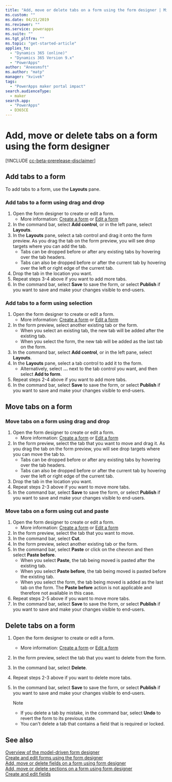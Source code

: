 ```yaml
---
title: "Add, move or delete tabs on a form using the form designer | MicrosoftDocs"
ms.custom: ""
ms.date: 04/21/2019
ms.reviewer: ""
ms.service: powerapps
ms.suite: ""
ms.tgt_pltfrm: ""
ms.topic: "get-started-article"
applies_to: 
  - "Dynamics 365 (online)"
  - "Dynamics 365 Version 9.x"
  - "PowerApps"
author: "Aneesmsft"
ms.author: "matp"
manager: "kvivek"
tags: 
  - "PowerApps maker portal impact"
search.audienceType: 
  - maker
search.app: 
  - "PowerApps"
  - D365CE
---
```


# Add, move or delete tabs on a form using the form designer 
[!INCLUDE [cc-beta-prerelease-disclaimer](../../includes/cc-beta-prerelease-disclaimer.md)]

## Add tabs to a form
To add tabs to a form, use the **Layouts** pane.  

### Add tabs to a form using drag and drop

1. Open the form designer to create or edit a form. 
    - More information: [Create a form](create-and-edit-forms.md#create-a-form) or [Edit a form](create-and-edit-forms.md#edit-a-form)
2. In the command bar, select **Add control**, or in the left pane, select **Layouts**. 
3. In the **Layouts** pane, select a tab control and drag it onto the form preview. As you drag the tab on the form preview, you will see drop targets where you can add the tab. 
    - Tabs can be dropped before or after any existing tabs by hovering over the tab headers.
    - Tabs can also be dropped before or after the current tab by hovering over the left or right edge of the current tab.
4. Drop the tab in the location you want.
5. Repeat steps 3-4 above if you want to add more tabs.
6. In the command bar, select **Save** to save the form, or select **Publish** if you want to save and make your changes visible to end-users. 

### Add tabs to a form using selection 

1. Open the form designer to create or edit a form. 
    - More information: [Create a form](create-and-edit-forms.md#create-a-form) or [Edit a form](create-and-edit-forms.md#edit-a-form)
2. In the form preview, select another existing tab or the form.
    - When you select an existing tab, the new tab will be added after the existing tab. 
    - When you select the form, the new tab will be added as the last tab on the form. 
3. In the command bar, select **Add control**, or in the left pane, select **Layouts**.  
4. In the **Layouts** pane, select a tab control to add it to the form. 
    - Alternatively, select **...** next to the tab control you want, and then select **Add to form**. 
5. Repeat steps 2-4 above if you want to add more tabs.
6. In the command bar, select **Save** to save the form, or select **Publish** if you want to save and make your changes visible to end-users. 

## Move tabs on a form

### Move tabs on a form using drag and drop

1. Open the form designer to create or edit a form. 
    - More information: [Create a form](create-and-edit-forms.md#create-a-form) or [Edit a form](create-and-edit-forms.md#edit-a-form)
2. In the form preview, select the tab that you want to move and drag it. As you drag the tab on the form preview, you will see drop targets where you can move the tab to. 
    - Tabs can be dropped before or after any existing tabs by hovering over the tab headers.
    - Tabs can also be dropped before or after the current tab by hovering over the left or right edge of the current tab.
3. Drop the tab in the location you want.
4. Repeat steps 2-3 above if you want to move more tabs.
5. In the command bar, select **Save** to save the form, or select **Publish** if you want to save and make your changes visible to end-users. 

### Move tabs on a form using cut and paste

1. Open the form designer to create or edit a form. 
    - More information: [Create a form](create-and-edit-forms.md#create-a-form) or [Edit a form](create-and-edit-forms.md#edit-a-form)
2. In the form preview, select the tab that you want to move.
3. In the command bar, select **Cut**.
4. In the form preview, select another existing tab or the form.
5. In the command bar, select **Paste** or click on the chevron and then select **Paste before**.
    - When you select **Paste**, the tab being moved is pasted after the existing tab. 
    - When you select **Paste before**, the tab being moved is pasted before the existing tab.
    - When you select the form, the tab being moved is added as the last tab on the form. The **Paste before** action is not applicable and therefore not available in this case.
6. Repeat steps 2-5 above if you want to move more tabs.
7. In the command bar, select **Save** to save the form, or select **Publish** if you want to save and make your changes visible to end-users. 

## Delete tabs on a form
1. Open the form designer to create or edit a form. 
    - More information: [Create a form](create-and-edit-forms.md#create-a-form) or [Edit a form](create-and-edit-forms.md#edit-a-form)
2. In the form preview, select the tab that you want to delete from the form. 
3. In the command bar, select **Delete**.
4. Repeat steps 2-3 above if you want to delete more tabs.
4. In the command bar, select **Save** to save the form, or select **Publish** if you want to save and make your changes visible to end-users. 

    > [!NOTE]
    >   -  If you delete a tab by mistake, in the command bar, select **Undo** to revert the form to its previous state. 
    >   -  You can't delete a tab that contains a field that is required or locked. 

## See also
[Overview of the model-driven form designer](form-designer-overview.md)  
[Create and edit forms using the form designer](create-and-edit-forms.md)  
[Add, move or delete fields on a form using form designer](add-move-or-delete-fields-on-form.md)  
[Add, move or delete sections on a form using form designer](add-move-or-delete-sections-on-form.md)  
[Create and edit fields](../common-data-service/create-edit-field-portal.md)
